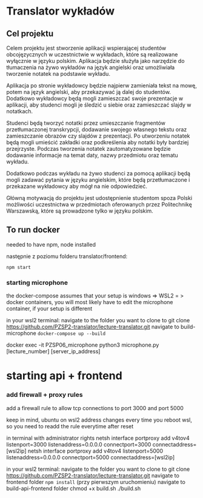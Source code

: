 # Translator wykładów

## Cel projektu

Celem projektu jest stworzenie aplikacji wspierającej studentów obcojęzycznych w uczestnictwie w wykładach, które są realizowane wyłącznie w języku polskim. Aplikacja będzie służyła jako narzędzie do tłumaczenia na żywo wykładów na język angielski oraz umożliwiała tworzenie notatek na podstawie wykładu.

Aplikacja po stronie wykładowcy będzie najpierw zamieniała tekst na mowę, potem na język angielski, aby przekazywać ją dalej do studentów. Dodatkowo wykładowcy będą mogli zamieszczać swoje prezentacje w aplikacji, aby studenci mogli je śledzić u siebie oraz zamieszczać slajdy w notatkach.

Studenci będą tworzyć notatki przez umieszczanie fragmentów przetłumaczonej transkrypcji, dodawanie swojego własnego tekstu oraz zamieszczanie obrazów czy slajdów z prezentacji. Po utworzeniu notatek będą mogli umieścić zakładki oraz podkreślenia aby notatki były bardziej przejrzyste. Podczas tworzenia notatek zautomatyzowane będzie dodawanie informacje na temat daty, nazwy przedmiotu oraz tematu wykładu.

Dodatkowo podczas wykładu na żywo studenci za pomocą aplikacji będą mogli zadawać pytania w języku angielskim, które będą przetłumaczone i przekazane wykładowcy aby mógł na nie odpowiedzieć.

Główną motywacją do projektu jest udostępnienie studentom spoza Polski możliwości
uczestnictwa w przedmiotach oferowanych przez Politechnikę Warszawską, które są
prowadzone tylko w języku polskim.


## To run docker

needed to have npm, node installed

następnie z poziomu folderu translator/frontend:

```npm start```

### starting microphone
the docker-compose assumes that your setup is windows => WSL2 = > docker containers, you will most likely have to edit the microphone container, if your setup is different

in your wsl2 terminal:
navigate to the folder you want to clone to
git clone https://github.com/PZSP2-translator/lecture-translator.git
navigate to build-microphone
```docker-compose up --build```

docker exec -it PZSP06_microphone python3 microphone.py [lecture_number] [server_ip_address]

# starting api + frontend

### add firewall + proxy rules
add a firewall rule to allow tcp connections to port 3000 and port 5000

keep in mind, ubuntu on wsl2 address changes every time you reboot wsl, so you need to readd the rule everytime after reset

in terminal with administrator rights
netsh interface portproxy add v4tov4 listenport=3000 listenaddress=0.0.0.0 connectport=3000 connectaddress=[wsl2ip]
netsh interface portproxy add v4tov4 listenport=5000 listenaddress=0.0.0.0 connectport=5000 connectaddress=[wsl2ip]

in your wsl2 terminal:
navigate to the folder you want to clone to
git clone https://github.com/PZSP2-translator/lecture-translator.git
navigate to frontend folder
```npm install``` (przy pierwszym uruchomieniu)
navigate to build-api-frontend folder
chmod +x build.sh
./build.sh